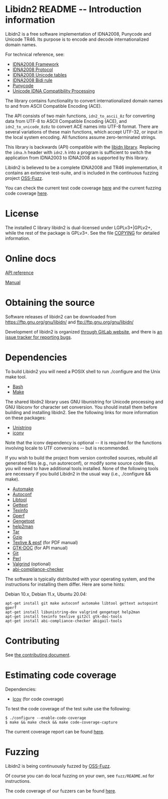 # Libidn2 README -- Introduction information

Libidn2 is a free software implementation of IDNA2008, Punycode and
Unicode TR46.  Its purpose is to encode and decode internationalized
domain names.

For technical reference, see:

 * [IDNA2008 Framework](https://tools.ietf.org/html/rfc5890)
 * [IDNA2008 Protocol](https://tools.ietf.org/html/rfc5891)
 * [IDNA2008 Unicode tables](https://tools.ietf.org/html/rfc5892)
 * [IDNA2008 Bidi rule](https://tools.ietf.org/html/rfc5893)
 * [Punycode](https://tools.ietf.org/html/rfc3492)
 * [Unicode IDNA Compatibility Processing](https://www.unicode.org/reports/tr46/)

The library contains functionality to convert internationalized domain
names to and from ASCII Compatible Encoding (ACE).

The API consists of two main functions, `idn2_to_ascii_8z` for
converting data from UTF-8 to ASCII Compatible Encoding (ACE), and
`idn2_to_unicode_8z8z` to convert ACE names into UTF-8 format. There
are several variations of these main functions, which accept UTF-32,
or input in the local system encoding. All functions assume
zero-terminated strings.

This library is backwards (API) compatible with the [libidn
library](https://www.gnu.org/software/libidn/).  Replacing the
`idna.h` header with `idn2.h` into a program is sufficient to switch
the application from IDNA2003 to IDNA2008 as supported by this
library.

Libidn2 is believed to be a complete IDNA2008 and TR46 implementation,
it contains an extensive test-suite, and is included in the continuous
fuzzing project
[OSS-Fuzz](https://bugs.chromium.org/p/oss-fuzz/issues/list?q=libidn2).

You can check the current test code coverage
[here](https://libidn.gitlab.io/libidn2/coverage/index.html) and the
current fuzzing code coverage
[here](https://libidn.gitlab.io/libidn2/fuzz-coverage/index.html).


# License

The installed C library libidn2 is dual-licensed under LGPLv3+|GPLv2+,
while the rest of the package is GPLv3+.  See the file
[COPYING](COPYING) for detailed information.


# Online docs

[API reference](https://libidn.gitlab.io/libidn2/reference/api-index-full.html)

[Manual](https://libidn.gitlab.io/libidn2/manual/libidn2.html)


# Obtaining the source

Software releases of libidn2 can be downloaded from
https://ftp.gnu.org/gnu/libidn/ and ftp://ftp.gnu.org/gnu/libidn/

Development of libidn2 is organized [through GitLab
website](https://gitlab.com/libidn/libidn2), and there is [an issue
tracker for reporting bugs](https://gitlab.com/libidn/libidn2/issues).


# Dependencies

To build Libidn2 you will need a POSIX shell to run ./configure and
the Unix make tool.

 * [Bash](https://www.gnu.org/software/bash/)
 * [Make](https://www.gnu.org/software/make/)

The shared libidn2 library uses GNU libunistring for Unicode
processing and GNU libiconv for character set conversion.  You should
install them before building and installing libidn2.  See the
following links for more information on these packages:

 * [Unistring](https://www.gnu.org/software/libunistring/)
 * [iconv](https://www.gnu.org/software/libiconv/)

Note that the iconv dependency is optional -- it is required for the
functions involving locale to UTF conversions -- but is recommended.

If you wish to build the project from version controlled sources,
rebuild all generated files (e.g., run autoreconf), or modify some
source code files, you will need to have additional tools installed.
None of the following tools are necessary if you build Libidn2 in the
usual way (i.e., ./configure && make).

 * [Automake](https://www.gnu.org/software/automake/)
 * [Autoconf](https://www.gnu.org/software/autoconf/)
 * [Libtool](https://www.gnu.org/software/libtool/)
 * [Gettext](https://www.gnu.org/software/gettext/)
 * [Texinfo](https://www.gnu.org/software/texinfo/)
 * [Gperf](https://www.gnu.org/software/gperf/)
 * [Gengetopt](https://www.gnu.org/software/gengetopt/)
 * [help2man](https://www.gnu.org/software/help2man/)
 * [Tar](https://www.gnu.org/software/tar/)
 * [Gzip](https://www.gnu.org/software/gzip/)
 * [Texlive & epsf](https://www.tug.org/texlive/) (for PDF manual)
 * [GTK-DOC](https://www.gtk.org/gtk-doc/) (for API manual)
 * [Git](https://git-scm.com/)
 * [Perl](https://www.cpan.org/)
 * [Valgrind](https://valgrind.org/) (optional)
 * [abi-compliance-checker](https://github.com/lvc/abi-compliance-checker)

The software is typically distributed with your operating system, and
the instructions for installing them differ.  Here are some hints:

Debian 10.x, Debian 11.x, Ubuntu 20.04:
```
apt-get install git make autoconf automake libtool gettext autopoint gperf
apt-get install libunistring-dev valgrind gengetopt help2man
apt-get install texinfo texlive git2cl gtk-doc-tools
apt-get install abi-compliance-checker abigail-tools
```


# Contributing

See [the contributing document](CONTRIBUTING.md).


# Estimating code coverage

Dependencies:
 * [lcov](https://github.com/linux-test-project/lcov) (for code coverage)

To test the code coverage of the test suite use the following:
```
$ ./configure --enable-code-coverage
$ make && make check && make code-coverage-capture
```

The current coverage report can be found [here](https://libidn.gitlab.io/libidn2/coverage/).


# Fuzzing

Libidn2 is being continuously fuzzed by [OSS-Fuzz](https://github.com/google/oss-fuzz).

Of course you can do local fuzzing on your own, see `fuzz/README.md` for instructions.

The code coverage of our fuzzers can be found [here](https://libidn.gitlab.io/libidn2/fuzz-coverage/).
